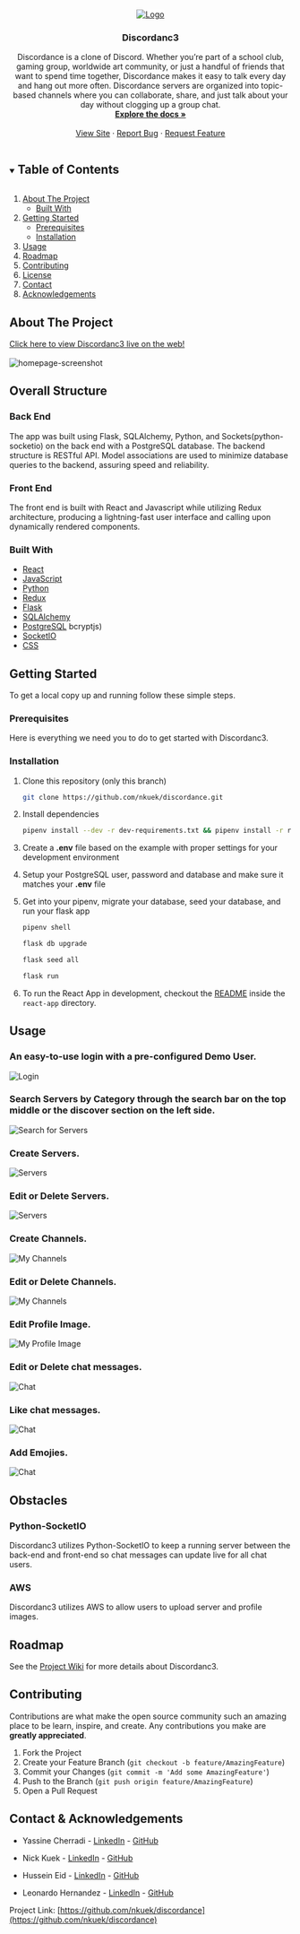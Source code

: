 
<!-- PROJECT SHIELDS -->
<!--
*** I'm using markdown "reference style" links for readability.
*** Reference links are enclosed in brackets [ ] instead of parentheses ( ).
*** See the bottom of this document for the declaration of the reference variables
*** for contributors-url, forks-url, etc. This is an optional, concise syntax you may use.
*** https://www.markdownguide.org/basic-syntax/#reference-style-links
-->



<!-- PROJECT LOGO -->
<br />
<p align="center">
  <a href="https://discordanc3.herokuapp.com/discover">
    <img src="./site-images/logo.png" alt="Logo" style="background-color:white">
  </a>

  <h3 align="center">Discordanc3</h3>

  <p align="center">
    Discordance is a clone of Discord. Whether you’re part of a school club, gaming group, worldwide art community, or just a handful of friends that want to spend time together, Discordance makes it easy to talk every day and hang out more often. Discordance servers are organized into topic-based channels where you can collaborate, share, and just talk about your day without clogging up a group chat.
    <br />
    <a href="https://github.com/nkuek/discordance"><strong>Explore the docs »</strong></a>
    <br />
    <br />
    <a href="hhttps://discordanc3.herokuapp.com/discover">View Site</a>
    ·
    <a href="https://github.com/nkuek/discordance/issues">Report Bug</a>
    ·
    <a href="https://github.com/nkuek/discordance/issues">Request Feature</a>
  </p>
</p>



<!-- TABLE OF CONTENTS -->
<details open="open">
  <summary><h2 style="display: inline-block">Table of Contents</h2></summary>
  <ol>
    <li>
      <a href="#about-the-project">About The Project</a>
      <ul>
        <li><a href="#built-with">Built With</a></li>
      </ul>
    </li>
    <li>
      <a href="#getting-started">Getting Started</a>
      <ul>
        <li><a href="#prerequisites">Prerequisites</a></li>
        <li><a href="#installation">Installation</a></li>
      </ul>
    </li>
    <li><a href="#usage">Usage</a></li>
    <li><a href="#roadmap">Roadmap</a></li>
    <li><a href="#contributing">Contributing</a></li>
    <li><a href="#license">License</a></li>
    <li><a href="#contact">Contact</a></li>
    <li><a href="#acknowledgements">Acknowledgements</a></li>
  </ol>
</details>



<!-- ABOUT THE PROJECT -->
## About The Project

[Click here to view Discordanc3 live on the web!](https://discordanc3.herokuapp.com/discover)
<br>
</br>
![homepage-screenshot](site-images/homepage.png)

## Overall Structure

### Back End
The app was built using Flask, SQLAlchemy, Python, and Sockets(python-socketio) on the back end with a PostgreSQL database. The backend structure is RESTful API. Model associations are used to minimize database queries to the backend, assuring speed and reliability.

### Front End
The front end is built with React and Javascript while utilizing Redux architecture, producing a lightning-fast user interface and calling upon dynamically rendered components.

### Built With

* [React](https://reactjs.org/)
* [JavaScript](https://www.javascript.com/)
* [Python](https://docs.python.org/3/)
* [Redux](https://redux.js.org/)
* [Flask](https://flask.palletsprojects.com/en/1.1.x/)
* [SQLAlchemy](https://flask-sqlalchemy.palletsprojects.com/en/2.x/)
* [PostgreSQL](https://www.postgresql.org/docs/current/)
bcryptjs)
* [SocketIO](https://python-socketio.readthedocs.io/en/latest/)
* [CSS](http://www.css3.info/)

<!-- GETTING STARTED -->
## Getting Started

To get a local copy up and running follow these simple steps.

### Prerequisites

Here is everything we need you to do to get started with Discordanc3.

### Installation

1. Clone this repository (only this branch)

   ```bash
   git clone https://github.com/nkuek/discordance.git
   ```

2. Install dependencies

      ```bash
      pipenv install --dev -r dev-requirements.txt && pipenv install -r requirements.txt
      ```

3. Create a **.env** file based on the example with proper settings for your
   development environment
4. Setup your PostgreSQL user, password and database and make sure it matches your **.env** file

5. Get into your pipenv, migrate your database, seed your database, and run your flask app

   ```bash
   pipenv shell
   ```

   ```bash
   flask db upgrade
   ```

   ```bash
   flask seed all
   ```

   ```bash
   flask run
   ```

6. To run the React App in development, checkout the [README](./react-app/README.md) inside the `react-app` directory.


<!-- USAGE EXAMPLES -->
## Usage
### An easy-to-use login with a pre-configured Demo User.
![Login](site-images/login.png)
### Search Servers by Category through the search bar on the top middle or the discover section on the left side.
![Search for Servers](site-images/category.png)
### Create Servers.
![Servers](site-images/createServer.png)
### Edit or Delete Servers.
![Servers](site-images/editServers.png)
### Create Channels.
![My Channels](site-images/channelCreation.png)
### Edit or Delete Channels.
![My Channels](site-images/editChannel.png)
### Edit Profile Image.
![My Profile Image](site-images/editProfileImage.png)
### Edit or Delete chat messages.
![Chat](site-images/editChat.png)
### Like chat messages.
![Chat](site-images/likeChat.png)
### Add Emojies.
![Chat](site-images/emojies.png)


## Obstacles

### Python-SocketIO
Discordanc3 utilizes Python-SocketIO to keep a running server between the back-end and front-end so chat messages can update live for all chat users.

### AWS
Discordanc3 utilizes AWS to allow users to upload server and profile images.

<!-- ROADMAP -->
## Roadmap

See the [Project Wiki](https://github.com/nkuek/discordance/wiki) for more details about Discordanc3.

<!-- CONTRIBUTING -->
## Contributing

Contributions are what make the open source community such an amazing place to be learn, inspire, and create. Any contributions you make are **greatly appreciated**.

1. Fork the Project
2. Create your Feature Branch (`git checkout -b feature/AmazingFeature`)
3. Commit your Changes (`git commit -m 'Add some AmazingFeature'`)
4. Push to the Branch (`git push origin feature/AmazingFeature`)
5. Open a Pull Request



<!-- CONTACT -->
## Contact & Acknowledgements


* Yassine Cherradi - [LinkedIn](https://www.linkedin.com/in/yassine-cherradi-035784101/) - [GitHub](https://github.com/ycherradi)

* Nick Kuek - [LinkedIn]() - [GitHub](https://github.com/nkuek)

* Hussein Eid - [LinkedIn]() - [GitHub](https://github.com/husseineid-mocha)

* Leonardo Hernandez - [LinkedIn]() - [GitHub](https://github.com/leoworkcp)


Project Link: [https://github.com/nkuek/discordance](https://github.com/nkuek/discordance)


<!-- ACKNOWLEDGEMENTS -->

